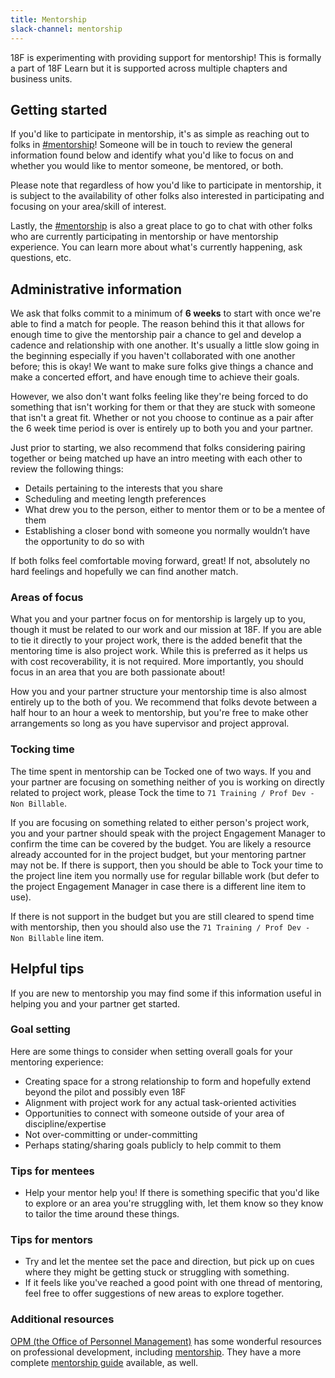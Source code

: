 ```yaml
---
title: Mentorship
slack-channel: mentorship
---
```


18F is experimenting with providing support for mentorship!  This is formally a part of 18F Learn but it is supported across multiple chapters and business units.

## Getting started

If you'd like to participate in mentorship, it's as simple as reaching out to folks in [#mentorship](https://gsa-tts.slack.com/messages/mentorship)!  Someone will be in touch to review the general information found below and identify what you'd like to focus on and whether you would like to mentor someone, be mentored, or both.

Please note that regardless of how you'd like to participate in mentorship, it is subject to the availability of other folks also interested in participating and focusing on your area/skill of interest.

Lastly, the [#mentorship](https://gsa-tts.slack.com/messages/mentorship) is also a great place to go to chat with other folks who are currently participating in mentorship or have mentorship experience.  You can learn more about what's currently happening, ask questions, etc.

## Administrative information

We ask that folks commit to a minimum of **6 weeks** to start with once we're able to find a match for people.  The reason behind this it that allows for enough time to give the mentorship pair a chance to gel and develop a cadence and relationship with one another.  It's usually a little slow going in the beginning especially if you haven't collaborated with one another before; this is okay!  We want to make sure folks give things a chance and make a concerted effort, and have enough time to achieve their goals.

However, we also don't want folks feeling like they're being forced to do something that isn't working for them or that they are stuck with someone that isn't a great fit.  Whether or not you choose to continue as a pair after the 6 week time period is over is entirely up to both you and your partner.

Just prior to starting, we also recommend that folks considering pairing together or being matched up have an intro meeting with each other to review the following things:

* Details pertaining to the interests that you share
* Scheduling and meeting length preferences
* What drew you to the person, either to mentor them or to be a mentee of them
* Establishing a closer bond with someone you normally wouldn’t have the opportunity to do so with

If both folks feel comfortable moving forward, great!  If not, absolutely no hard feelings and hopefully we can find another match.

### Areas of focus

What you and your partner focus on for mentorship is largely up to you, though it must be related to our work and our mission at 18F.  If you are able to tie it directly to your project work, there is the added benefit that the mentoring time is also project work.  While this is preferred as it helps us with cost recoverability, it is not required.  More importantly, you should focus in an area that you are both passionate about!

How you and your partner structure your mentorship time is also almost entirely up to the both of you.  We recommend that folks devote between a half hour to an hour a week to mentorship, but you're free to make other arrangements so long as you have supervisor and project approval.

### Tocking time

The time spent in mentorship can be Tocked one of two ways.  If you and your partner are focusing on something neither of you is working on directly related to project work, please Tock the time to  `71 Training / Prof Dev - Non Billable`.

If you are focusing on something related to either person's project work, you and your partner should speak with the project Engagement Manager to confirm the time can be covered by the budget.  You are likely a resource already accounted for in the project budget, but your mentoring partner may not be.  If there is support, then you should be able to Tock your time to the project line item you normally use for regular billable work (but defer to the project Engagement Manager in case there is a different line item to use).

If there is not support in the budget but you are still cleared to spend time with mentorship, then you should also use the `71 Training / Prof Dev - Non Billable` line item.

## Helpful tips

If you are new to mentorship you may find some if this information useful in helping you and your partner get started.

### Goal setting

Here are some things to consider when setting overall goals for your mentoring experience:

* Creating space for a strong relationship to form and hopefully extend beyond the pilot and possibly even 18F
* Alignment with project work for any actual task-oriented activities
* Opportunities to connect with someone outside of your area of discipline/expertise
* Not over-committing or under-committing
* Perhaps stating/sharing goals publicly to help commit to them

### Tips for mentees

* Help your mentor help you! If there is something specific that you'd like to explore or an area you're struggling with, let them know so they know to tailor the time around these things.

### Tips for mentors

* Try and let the mentee set the pace and direction, but pick up on cues where they might be getting stuck or struggling with something.
* If it feels like you've reached a good point with one thread of mentoring, feel free to offer suggestions of new areas to explore together.

### Additional resources

[OPM (the Office of Personnel Management)](https://www.opm.gov/) has some wonderful resources on professional development, including [mentorship](https://www.opm.gov/policy-data-oversight/training-and-development/career-development/#url=Mentoring).  They have a more complete [mentorship guide](https://www.opm.gov/policy-data-oversight/training-and-development/career-development/bestpractices-mentoring.pdf) available, as well.
